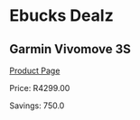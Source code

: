 
# Ebucks Dealz
## Garmin Vivomove 3S
[Product Page](https://www.ebucks.com/web/shop/productSelected.do?prodId=985261878&catId=872270976)

Price: R4299.00

Savings: 750.0


	